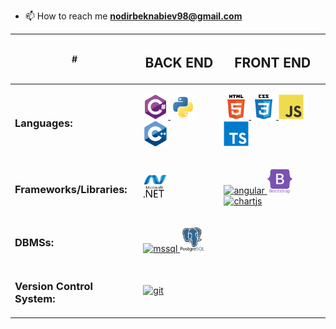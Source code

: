 - 📫 How to reach me **nodirbeknabiev98@gmail.com**

<table>
    <thead>
        <tr>
            <th>#</th>
            <th><h2 >BACK END </h2></th>
            <th><h2 >FRONT END</h2></th>
        </tr>
    </thead>
    <tbody>
        <tr>
            <td><h3 >Languages:</h3></td>
            <td>
              <p > 
                <a href="https://www.w3schools.com/cs/" target="_blank" rel="noreferrer">
                  <img src="https://raw.githubusercontent.com/devicons/devicon/master/icons/csharp/csharp-original.svg" alt="csharp" width="40" height="40"/> 
                </a> 
                <a href="https://www.python.org" target="_blank" rel="noreferrer">
                  <img src="https://raw.githubusercontent.com/devicons/devicon/master/icons/python/python-original.svg" alt="python" width="40" height="40"/> 
                </a> 
                <a href="https://www.w3schools.com/cpp/" target="_blank" rel="noreferrer"> 
                  <img src="https://raw.githubusercontent.com/devicons/devicon/master/icons/cplusplus/cplusplus-original.svg" alt="cplusplus" width="40" height="40"/>
                </a> 
            </p>
            </td>
            <td>
                <p >
                  <a href="https://www.w3.org/html/" target="_blank" rel="noreferrer"> 
                    <img src="https://raw.githubusercontent.com/devicons/devicon/master/icons/html5/html5-original-wordmark.svg" alt="html5" width="40" height="40"/> 
                  </a> 
                  <a href="https://www.w3schools.com/css/" target="_blank" rel="noreferrer">
                    <img src="https://raw.githubusercontent.com/devicons/devicon/master/icons/css3/css3-original-wordmark.svg" alt="css3" width="40" height="40"/> 
                  </a> 
                 <a href="https://developer.mozilla.org/en-US/docs/Web/JavaScript" target="_blank" rel="noreferrer"> 
                   <img src="https://raw.githubusercontent.com/devicons/devicon/master/icons/javascript/javascript-original.svg" alt="javascript" width="40"                               height="40"/> 
                 </a> 
                  <a href="https://www.typescriptlang.org/" target="_blank" rel="noreferrer"> 
                   <img src="https://raw.githubusercontent.com/devicons/devicon/master/icons/typescript/typescript-original.svg" alt="typescript" width="40"                               height="40"/> 
                 </a>
                </p>
            </td>
        </tr>
        <tr>
            <td><h3 >Frameworks/Libraries:</h3></td>
            <td>
                <p > 
                    <a href="https://dotnet.microsoft.com/" target="_blank" rel="noreferrer"> 
                      <img src="https://raw.githubusercontent.com/devicons/devicon/master/icons/dot-net/dot-net-original-wordmark.svg" alt="dotnet" width="40" height="40"/> 
                    </a> 
               </p>
            </td>
            <td>
                <p >
                   <a href="https://angular.io" target="_blank" rel="noreferrer"> 
                    <img src="https://angular.io/assets/images/logos/angular/angular.svg" alt="angular" width="40" height="40"/> 
                  </a> 
                   <a href="https://getbootstrap.com" target="_blank" rel="noreferrer">
                    <img src="https://raw.githubusercontent.com/devicons/devicon/master/icons/bootstrap/bootstrap-plain-wordmark.svg" alt="bootstrap" width="40" height="40"/> 
                  </a> 
                   <a href="https://www.chartjs.org" target="_blank" rel="noreferrer">
                    <img src="https://www.chartjs.org/media/logo-title.svg" alt="chartjs" width="40" height="40"/> 
                  </a>
               </p>
            </td>
        </tr>
        <tr>
            <td>
                <h3 >DBMSs:</h3>
            </td>
            <td>
                <p > 
                  <a href="https://www.microsoft.com/en-us/sql-server" target="_blank" rel="noreferrer"> 
                  <img src="https://www.svgrepo.com/show/303229/microsoft-sql-server-logo.svg" alt="mssql" width="40" height="40"/> 
                </a> 
                <a href="https://www.postgresql.org" target="_blank" rel="noreferrer">
                  <img src="https://raw.githubusercontent.com/devicons/devicon/master/icons/postgresql/postgresql-original-wordmark.svg" alt="postgresql" width="40" height="40"/>     </a> 
              </p>
            </td>
            <td></td>
        </tr>
        <tr>
            <td><h3>Version Control System:</h3></td>
            <td><p> 
                <a href="https://git-scm.com/" target="_blank" rel="noreferrer">
                  <img src="https://www.vectorlogo.zone/logos/git-scm/git-scm-icon.svg" alt="git" width="40" height="40"/> 
                </a>
              </p></td>
            <td></td>
        </tr>
    </tbody>
</table>











